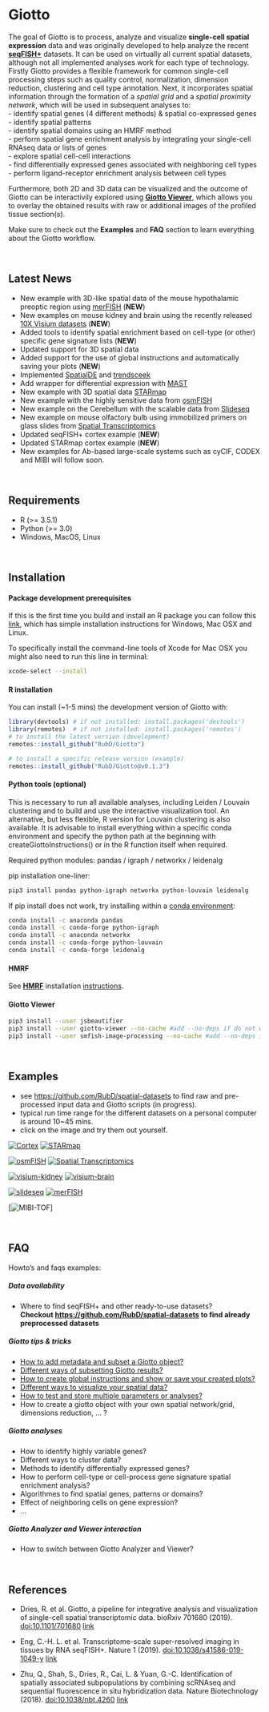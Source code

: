 
<!-- README.md is generated from README.Rmd. Please edit that file -->

# Giotto

<!-- badges: start -->

<!-- badges: end -->

The goal of Giotto is to process, analyze and visualize **single-cell
spatial expression** data and was originally developed to help analyze
the recent
[**seqFISH+**](https://www.nature.com/articles/s41586-019-1049-y)
datasets. It can be used on virtually all current spatial datasets,
although not all implemented analyses work for each type of technology.
Firstly Giotto provides a flexible framework for common single-cell
processing steps such as quality control, normalization, dimension
reduction, clustering and cell type annotation. Next, it incorporates
spatial information through the formation of a *spatial grid* and a
*spatial proximity network*, which will be used in subsequent analyses
to:  
\- identify spatial genes (4 different methods) & spatial co-expressed
genes  
\- identify spatial patterns  
\- identify spatial domains using an HMRF method  
\- perform spatial gene enrichment analysis by integrating your
single-cell RNAseq data or lists of genes  
\- explore spatial cell-cell interactions  
\- find differentially expressed genes associated with neighboring cell
types  
\- perform ligand-receptor enrichment analysis between cell types

Furthermore, both 2D and 3D data can be visualized and the outcome of
Giotto can be interactivily explored using [**Giotto
Viewer**](http://spatial.rc.fas.harvard.edu/giotto-viewer/), which
allows you to overlay the obtained results with raw or additional images
of the profiled tissue section(s).

Make sure to check out the **Examples** and **FAQ** section to learn
everything about the Giotto workflow.

 

## Latest News

  - New example with 3D-like spatial data of the mouse hypothalamic
    preoptic region using
    [merFISH](https://science.sciencemag.org/content/362/6416/eaau5324)
    (**NEW**)  
  - New examples on mouse kidney and brain using the recently released
    [10X Visium
    datasets](https://www.10xgenomics.com/spatial-transcriptomics/)
    (**NEW**)
  - Added tools to identify spatial enrichment based on cell-type (or
    other) specific gene signature lists (**NEW**)
  - Updated support for 3D spatial data  
  - Added support for the use of global instructions and automatically
    saving your plots (**NEW**)
  - Implemented [SpatialDE](https://github.com/Teichlab/SpatialDE) and
    [trendsceek](https://github.com/edsgard/trendsceek)
  - Add wrapper for differential expression with
    [MAST](https://github.com/RGLab/MAST)
  - New example with 3D spatial data
    [STARmap](https://science.sciencemag.org/content/361/6400/eaat5691)
  - New example with the highly sensitive data from
    [osmFISH](https://www.nature.com/articles/s41592-018-0175-z)
  - New example on the Cerebellum with the scalable data from
    [Slideseq](https://science.sciencemag.org/content/363/6434/1463)
  - New example on mouse olfactory bulb using immobilized primers on
    glass slides from [Spatial
    Transcriptomics](https://science.sciencemag.org/content/353/6294/78)
  - Updated seqFISH+ cortex example (**NEW**)
  - Updated STARmap cortex example (**NEW**)
  - New examples for Ab-based large-scale systems such as cyCIF, CODEX
    and MIBI will follow soon.

 

## Requirements

  - R (\>= 3.5.1)
  - Python (\>= 3.0)
  - Windows, MacOS, Linux

 

## Installation

#### Package development prerequisites

If this is the first time you build and install an R package you can
follow this
[link](https://support.rstudio.com/hc/en-us/articles/200486498-Package-Development-Prerequisites),
which has simple installation instructions for Windows, Mac OSX and
Linux.

To specifically install the command-line tools of Xcode for Mac OSX you
might also need to run this line in terminal:

``` bash
xcode-select --install
```

#### R installation

You can install (\~1-5 mins) the development version of Giotto with:

``` r
library(devtools) # if not installed: install.packages('devtools') 
library(remotes)  # if not installed: install.packages('remotes')
# to install the latest version (development)
remotes::install_github("RubD/Giotto")

# to install a specific release version (example)
remotes::install_github("RubD/Giotto@v0.1.3")
```

#### Python tools (optional)

This is necessary to run all available analyses, including Leiden /
Louvain clustering and to build and use the interactive visualization
tool. An alternative, but less flexible, R version for Louvain
clustering is also available. It is advisable to install everything
within a specific conda environment and specify the python path at the
beginning with createGiottoInstructions() or in the R function itself
when required.

Required python modules: pandas / igraph / networkx / leidenalg

pip installation one-liner:

``` bash
pip3 install pandas python-igraph networkx python-louvain leidenalg
```

If pip install does not work, try installing within a [conda
environment](https://docs.conda.io/projects/conda/en/latest/user-guide/tasks/manage-environments.html#creating-an-environment-with-commands):

``` bash
conda install -c anaconda pandas
conda install -c conda-forge python-igraph
conda install -c anaconda networkx
conda install -c conda-forge python-louvain
conda install -c conda-forge leidenalg
```

#### HMRF

See [**HMRF**](http://www.nature.com/articles/nbt.4260) installation
[instructions](http://spatial.rc.fas.harvard.edu/install.html).

#### Giotto Viewer

``` bash
pip3 install --user jsbeautifier
pip3 install --user giotto-viewer --no-cache #add --no-deps if do not wish to upgrade dependency
pip3 install --user smfish-image-processing --no-cache #add --no-deps if do not wish to upgrade dependency
```

 

## Examples

  - see <https://github.com/RubD/spatial-datasets> to find raw and
    pre-processed input data and Giotto scripts (in progress).
  - typical run time range for the different datasets on a personal
    computer is around 10\~45 mins.  
  - click on the image and try them out yourself.

[![Cortex](./inst/images/cortex_image_summary.png)](./inst/examples/mouse_cortex_svz/seqfish_cortex_Giotto_v0.1.4.md)
[![STARmap](./inst/images/starmap_cortex_image_summary.png)](./inst/examples/mouse_starmap_cortex/starmap_cortex_Giotto_v0.1.2_update.md)

[![osmFISH](./inst/images/osmFISH_SS_cortex_image_summary.png)](./inst/examples/mouse_osmFISH_SS_cortex/osmFISH_SS_cortex_Giotto_v0.1.2.md)
[![Spatial
Transcriptomics](./inst/images/SpatTx_OB_image_summary.png)](./inst/examples/mouse_SpatTx_OB/mouse_SpatTx_OB_Giotto_v0.1.2.md)

[![visium-kidney](./inst/images/visium_kidney_image_summary.png)](./inst/examples/mouse_visium_kidney/mouse_visium_kidney_Giotto_v0.1.3.md)
[![visium-brain](./inst/images/visium_brain_image_summary.png)](./inst/examples/mouse_visium_brain/mouse_visium_brain_Giotto_v0.1.3.md)

[![slideseq](./inst/images/slideseq_cerebellum_image_summary.png)](./inst/examples/mouse_slideseq_cerebellum/slideseq_cerebellum_Giotto_v0.1.2.md)
[![merFISH](./inst/images/merFISH_hypothalam_image_summary.png)](./inst/examples/mouse_hypothalamic_preoptic_region/merfish_hypo_Giotto_v0.1.2_update.md)

\[![MIBI-TOF](./inst/images/MIBI_tumor_image_summary.png)\]

 

## FAQ

Howto’s and faqs examples:

##### Data availability

  - Where to find seqFISH+ and other ready-to-use datasets?  
    **Checkout <https://github.com/RubD/spatial-datasets> to find
    already preprocessed datasets**

##### Giotto tips & tricks

  - [How to add metadata and subset a Giotto
    object?](./inst/faqs/metadata_and_subset/metadata_and_subset_VC.md)
  - [Different ways of subsetting Giotto
    results?](./inst/faqs/subset_giotto/subset_giotto.md)
  - [How to create global instructions and show or save your created
    plots?](./inst/faqs/instructions_and_plotting/instructions_and_plotting.md)
  - [Different ways to visualize your spatial
    data?](./inst/faqs/visualization_options/visualization_options.md)
  - [How to test and store multiple parameters or
    analyses?](./inst/faqs/work_with_multiple_analyses/work_with_multiple_analyses.md)
  - How to create a giotto object with your own spatial network/grid,
    dimensions reduction, … ?

##### Giotto analyses

  - How to identify highly variable genes?  
  - Different ways to cluster data?
  - Methods to identify differentially expressed genes?  
  - How to perform cell-type or cell-process gene signature spatial
    enrichment analysis?
  - Algorithmes to find spatial genes, patterns or domains?
  - Effect of neighboring cells on gene expression?  
  - …

##### Giotto Analyzer and Viewer interaction

  - How to switch between Giotto Analyzer and Viewer?

 

## References

  - Dries, R. et al. Giotto, a pipeline for integrative analysis and
    visualization of single-cell spatial transcriptomic data. bioRxiv
    701680 (2019). <doi:10.1101/701680>
    [link](https://www.biorxiv.org/content/10.1101/701680v1)

  - Eng, C.-H. L. et al. Transcriptome-scale super-resolved imaging in
    tissues by RNA seqFISH+. Nature 1 (2019).
    <doi:10.1038/s41586-019-1049-y>
    [link](https://www.nature.com/articles/s41586-019-1049-y)

  - Zhu, Q., Shah, S., Dries, R., Cai, L. & Yuan, G.-C. Identification
    of spatially associated subpopulations by combining scRNAseq and
    sequential fluorescence in situ hybridization data. Nature
    Biotechnology (2018). <doi:10.1038/nbt.4260>
    [link](https://www.nature.com/articles/nbt.4260)
